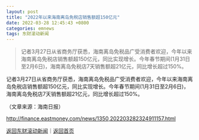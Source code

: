 ```yaml
---
layout: post
title: "2022年以来海南离岛免税店销售额超150亿元"
date: 2022-03-28 12:45:43 +0800
categories: emnews
tags: 东财滚动新闻
---
```

> 记者3月27日从省商务厅获悉，海南离岛免税品广受消费者欢迎，今年以来海南离岛免税店销售额超150亿元，同比实现增长。今年春节期间(1月31日至2月6日)，海南离岛免税店7天销售额超21亿元，同比增长超过150%。

<p>记者3月27日从省商务厅获悉，海南离岛免税品广受消费者欢迎，今年以来海南离岛免税店销售额超150亿元，同比实现增长。今年春节期间(1月31日至2月6日)，海南离岛免税店7天销售额超21亿元，同比增长超过150%。</p><p class="em_media">（文章来源：海南日报）</p>

<http://finance.eastmoney.com/news/1350,202203282324911157.html>

[返回东财滚动新闻](//finews.withounder.com/emnews/)｜[返回首页](//finews.withounder.com/)